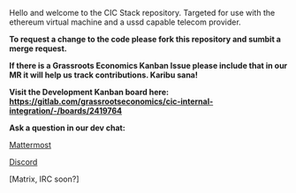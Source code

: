 Hello and welcome to the CIC Stack repository. Targeted for use with the ethereum virtual machine and a ussd capable telecom provider. 

__To request a change to the code please fork this repository and sumbit a merge request.__

__If there is a Grassroots Economics Kanban Issue please include that in our MR it will help us track contributions. Karibu sana!__

__Visit the Development Kanban board here: https://gitlab.com/grassrootseconomics/cic-internal-integration/-/boards/2419764__

__Ask a question in our dev chat:__

[Mattermost](https://chat.grassrootseconomics.net/cic/channels/dev)

[Discord](https://discord.gg/XWunwAsX)

[Matrix, IRC soon?]
